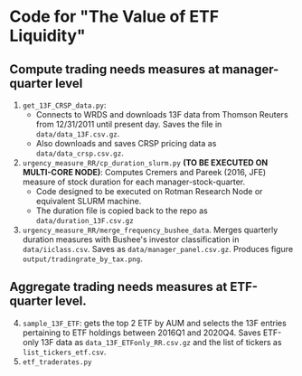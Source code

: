 # Code for "The Value of ETF Liquidity"

## Compute trading needs measures at manager-quarter level
1. `get_13F_CRSP_data.py`:
   * Connects to WRDS and downloads 13F data from Thomson Reuters from 12/31/2011 until present day. Saves the file in `data/data_13F.csv.gz`.
   * Also downloads and saves CRSP pricing data as `data/data_crsp.csv.gz`.
3. `urgency_measure_RR/cp_duration_slurm.py` **(TO BE EXECUTED ON MULTI-CORE NODE)**: Computes Cremers and Pareek (2016, JFE) measure of stock duration for each manager-stock-quarter.
   * Code designed to be executed on Rotman Research Node or equivalent SLURM machine.
   * The duration file is copied back to the repo as `data/duration_13F.csv.gz`
5. `urgency_measure_RR/merge_frequency_bushee_data`. Merges quarterly duration measures with Bushee's investor classification in `data/iiclass.csv`. Saves as `data/manager_panel.csv.gz`. Produces figure `output/tradingrate_by_tax.png`.

## Aggregate trading needs measures at ETF-quarter level.
4. `sample_13F_ETF`: gets the top 2 ETF by AUM and selects the 13F entries pertaining to ETF holdings between 2016Q1 and 2020Q4.  Saves ETF-only 13F data as `data_13F_ETFonly_RR.csv.gz` and the list of tickers as `list_tickers_etf.csv`.
4. `etf_traderates.py`
